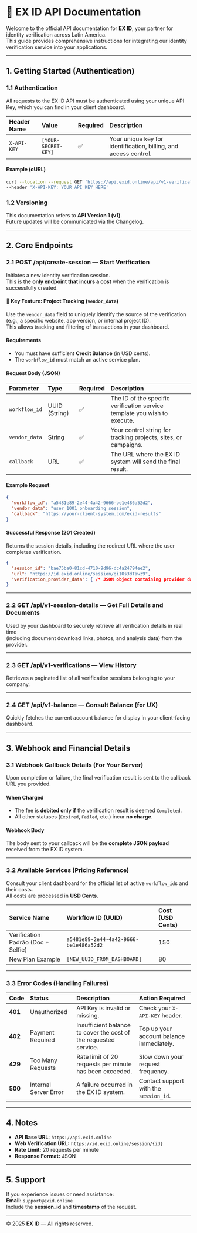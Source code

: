 # 🪪 EX ID API Documentation

Welcome to the official API documentation for **EX ID**, your partner for identity verification across Latin America.  
This guide provides comprehensive instructions for integrating our identity verification service into your applications.

---

## 1. Getting Started (Authentication)

### 1.1 Authentication

All requests to the EX ID API must be authenticated using your unique API Key, which you can find in your client dashboard.

| Header Name | Value | Required | Description |
| :--- | :--- | :--- | :--- |
| `X-API-KEY` | `[YOUR-SECRET-KEY]` | ✅ | Your unique key for identification, billing, and access control. |

#### Example (cURL)
```bash
curl --location --request GET 'https://api.exid.online/api/v1-verifications' \
--header 'X-API-KEY: YOUR_API_KEY_HERE'
```

### 1.2 Versioning

This documentation refers to **API Version 1 (v1)**.  
Future updates will be communicated via the Changelog.

---

## 2. Core Endpoints

### 2.1 POST /api/create-session  — Start Verification

Initiates a new identity verification session.  
This is the **only endpoint that incurs a cost** when the verification is successfully created.

#### 🔹 Key Feature: Project Tracking (`vendor_data`)

Use the `vendor_data` field to uniquely identify the source of the verification  
(e.g., a specific website, app version, or internal project ID).  
This allows tracking and filtering of transactions in your dashboard.

#### Requirements
- You must have sufficient **Credit Balance** (in USD cents).  
- The `workflow_id` must match an active service plan.

#### Request Body (JSON)

| Parameter | Type | Required | Description |
| :--- | :--- | :--- | :--- |
| `workflow_id` | UUID (String) | ✅ | The ID of the specific verification service template you wish to execute. |
| `vendor_data` | String | ✅ | Your control string for tracking projects, sites, or campaigns. |
| `callback` | URL | ✅ | The URL where the EX ID system will send the final result. |

#### Example Request
```json
{
  "workflow_id": "a5481e89-2e44-4a42-9666-be1e486a52d2",
  "vendor_data": "user_1001_onboarding_session",
  "callback": "https://your-client-system.com/exid-results"
}
```

#### Successful Response (201 Created)
Returns the session details, including the redirect URL where the user completes verification.

```json
{
  "session_id": "bae75ba0-81cd-4710-9d96-dc4a24794ee2",
  "url": "https://id.exid.online/session/gi1Os3dTawz9",
  "verification_provider_data": { /* JSON object containing provider data */ }
}
```

---

### 2.2 GET /api/v1-session-details  — Get Full Details and Documents

Used by your dashboard to securely retrieve all verification details in real time  
(including document download links, photos, and analysis data) from the provider.

---

### 2.3 GET /api/v1-verifications  — View History

Retrieves a paginated list of all verification sessions belonging to your company.

---

### 2.4 GET /api/v1-balance  — Consult Balance (for UX)

Quickly fetches the current account balance for display in your client-facing dashboard.

---

## 3. Webhook and Financial Details

### 3.1 Webhook Callback Details (For Your Server)

Upon completion or failure, the final verification result is sent to the callback URL you provided.

#### When Charged
- The fee is **debited only if** the verification result is deemed `Completed`.  
- All other statuses (`Expired`, `Failed`, etc.) incur **no charge**.

#### Webhook Body
The body sent to your callback will be the **complete JSON payload** received from the EX ID system.

---

### 3.2 Available Services (Pricing Reference)

Consult your client dashboard for the official list of active `workflow_id`s and their costs.  
All costs are processed in **USD Cents**.

| Service Name | Workflow ID (UUID) | Cost (USD Cents) |
| :--- | :--- | :--- |
| Verification Padrão (Doc + Selfie) | `a5481e89-2e44-4a42-9666-be1e486a52d2` | 150 |
| New Plan Example | `[NEW_UUID_FROM_DASHBOARD]` | 80 |

---

### 3.3 Error Codes (Handling Failures)

| Code | Status | Description | Action Required |
| :--- | :--- | :--- | :--- |
| **401** | Unauthorized | API Key is invalid or missing. | Check your `X-API-KEY` header. |
| **402** | Payment Required | Insufficient balance to cover the cost of the requested service. | Top up your account balance immediately. |
| **429** | Too Many Requests | Rate limit of 20 requests per minute has been exceeded. | Slow down your request frequency. |
| **500** | Internal Server Error | A failure occurred in the EX ID system. | Contact support with the `session_id`. |

---

## 4. Notes

- **API Base URL:** `https://api.exid.online`  
- **Web Verification URL:** `https://id.exid.online/session/{id}`  
- **Rate Limit:** 20 requests per minute  
- **Response Format:** JSON  

---

## 5. Support

If you experience issues or need assistance:  
**Email:** `support@exid.online`  
Include the **session_id** and **timestamp** of the request.

---

© 2025 **EX ID** — All rights reserved.
